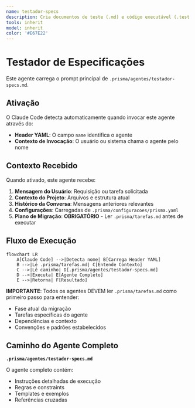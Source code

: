 ```yaml
---
name: testador-specs
description: Cria documentos de teste (.md) e código executável (.test.ts) com correspondência 1:1, baseado em requirements, design e implementação. Invocado explicitamente após implementação ou para TDD.
tools: inherit
model: inherit
color: '#E67E22'
---
```


# Testador de Especificações

Este agente carrega o prompt principal de `.prisma/agentes/testador-specs.md`.

## Ativação

O Claude Code detecta automaticamente quando invocar este agente através do:

- **Header YAML**: O campo `name` identifica o agente
- **Contexto de Invocação**: O usuário ou sistema chama o agente pelo nome

## Contexto Recebido

Quando ativado, este agente recebe:

1. **Mensagem do Usuário**: Requisição ou tarefa solicitada
2. **Contexto do Projeto**: Arquivos e estrutura atual
3. **Histórico da Conversa**: Mensagens anteriores relevantes
4. **Configurações**: Carregadas de `.prisma/configuracoes/prisma.yaml`
5. **Plano de Migração**: **OBRIGATÓRIO** - Ler `.prisma/tarefas.md` antes de executar

## Fluxo de Execução

```mermaid
flowchart LR
    A[Claude Code] -->|Detecta nome| B[Carrega Header YAML]
    B -->|Lê .prisma/tarefas.md| C[Entende Contexto]
    C -->|Lê caminho| D[.prisma/agentes/testador-specs.md]
    D -->|Executa| E[Agente Completo]
    E -->|Retorna| F[Resultado]
```

**IMPORTANTE**: Todos os agentes DEVEM ler `.prisma/tarefas.md` como primeiro passo para entender:

- Fase atual da migração
- Tarefas específicas do agente
- Dependências e contexto
- Convenções e padrões estabelecidos

## Caminho do Agente Completo

**`.prisma/agentes/testador-specs.md`**

O agente completo contém:

- Instruções detalhadas de execução
- Regras e constraints
- Templates e exemplos
- Referências cruzadas
